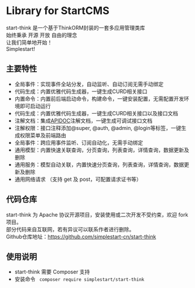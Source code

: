 # Library for StartCMS
start-think 是一个基于ThinkORM封装的一套多应用管理类库  
始终秉承 开源 开放 自由的理念  
让我们简单地开始！  
Simplestart!

## 主要特性
- 全局事件：实现事件全站分发，自动监听、自动订阅无需手动绑定
- 代码生成：内置优雅代码生成器，一键生成CURD相关接口
- 内置命令：内置前后端启动命令，构建命令，一键安装配置，无需配置开发环境即可启动运行
- 代码生成：内置优雅代码生成器，一键生成CURD相关接口以及接口文档
- 注解文档：集成[APIDOC](https://apidocjs.com)注解文档，一键生成可调试接口文档
- 注解权限：接口注释添加@super, @auth, @admin, @login等标签，一键生成权限菜单及前端路由
- 全局事件：跨应用事件监听、订阅自动化，无需手动绑定
- 通用模型：内置快速关联查询，分页查询，列表查询，详情查询，数据更新及删除
- 通用服务：模型自动关联，内置快速分页查询，列表查询，详情查询，数据更新及删除
- 通用网络请求 （支持 get 及 post，可配置请求证书等）
## 代码仓库
start-think 为 Apache 协议开源项目，安装使用或二次开发不受约束，欢迎 fork 项目。  
部分代码来自互联网，若有异议可以联系作者进行删除。  
Github仓库地址：https://github.com/simplestart-cn/start-think

## 使用说明
* start-think 需要 Composer 支持
* 安装命令 ` composer require simplestart/start-think`